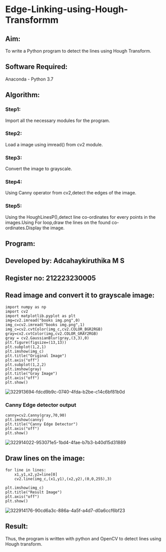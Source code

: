 # Edge-Linking-using-Hough-Transformm
## Aim:
To write a Python program to detect the lines using Hough Transform.

## Software Required:
Anaconda - Python 3.7

## Algorithm:
### Step1:

Import all the necessary modules for the program.
### Step2:

Load a image using imread() from cv2 module.
### Step3:

Convert the image to grayscale.
### Step4:

Using Canny operator from cv2,detect the edges of the image.
### Step5:

Using the HoughLinesP(),detect line co-ordinates for every points in the images.Using For loop,draw the lines on the found co-ordinates.Display the image.

## Program:
## Developed by: Adcahaykiruthika M S
## Register no: 212223230005
## Read image and convert it to grayscale image:
```
import numpy as np
import cv2
import matplotlib.pyplot as plt
img=cv2.imread("books img.png",0)
img_c=cv2.imread("books img.png",1)
img_c=cv2.cvtColor(img_c,cv2.COLOR_BGR2RGB)
gray=cv2.cvtColor(img,cv2.COLOR_GRAY2RGB)
gray = cv2.GaussianBlur(gray,(3,3),0)
plt.figure(figsize=(13,13))
plt.subplot(1,2,1)
plt.imshow(img_c)
plt.title("Original Image")
plt.axis("off")
plt.subplot(1,2,2)
plt.imshow(gray)
plt.title("Gray Image")
plt.axis("off")
plt.show()
```
![322913694-fdcd9b9c-0740-4fda-b2be-c14c6bf81b0d](https://github.com/user-attachments/assets/38f7bbfd-411c-4cb9-ae83-27cd3f7f7a65)
### Canny Edge detector output
```
canny=cv2.Canny(gray,70,90)
plt.imshow(canny)
plt.title("Canny Edge Detector")
plt.axis("off")
plt.show()
```
![322914022-953071e5-1bd4-4fae-b7b3-b40d15d31889](https://github.com/user-attachments/assets/e33ad797-ffc6-4dbe-8d24-7f0cebe058ac)
## Draw lines on the image:
```
for line in lines:
    x1,y1,x2,y2=line[0]
    cv2.line(img_c,(x1,y1),(x2,y2),(0,0,255),3)
```
```
plt.imshow(img_c)
plt.title("Result Image")
plt.axis("off")
plt.show()
```

![322914176-90cd6a3c-886a-4a5f-a4d7-d0a6ccf6bf23](https://github.com/user-attachments/assets/d3381622-1384-455e-9b0d-0b9b48a2f78a)

## Result:
Thus, the program is written with python and OpenCV to detect lines using Hough transform.
